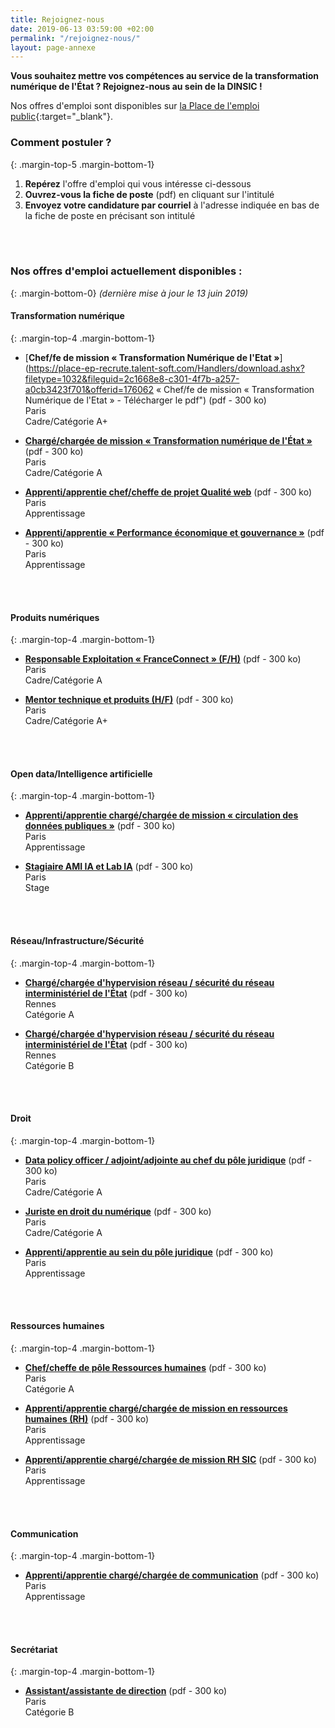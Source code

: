 ```yaml
---
title: Rejoignez-nous
date: 2019-06-13 03:59:00 +02:00
permalink: "/rejoignez-nous/"
layout: page-annexe
---
```


**Vous souhaitez mettre vos compétences au service de la transformation numérique de l'État ? Rejoignez-nous au sein de la DINSIC !**

Nos offres d'emploi sont disponibles sur [la Place de l'emploi public](https://www.place-emploi-public.gouv.fr/){:target="_blank"}.

### Comment postuler ?
{: .margin-top-5 .margin-bottom-1} 
1. **Repérez** l'offre d'emploi qui vous intéresse ci-dessous
2. **Ouvrez-vous la fiche de poste** (pdf) en cliquant sur l'intitulé
3. **Envoyez votre candidature par courriel** à l'adresse indiquée en bas de la fiche de poste en précisant son intitulé
<br>
<br>

### Nos offres d'emploi actuellement disponibles :
{: .margin-bottom-0} 
*(dernière mise à jour le 13 juin 2019)*

#### **Transformation numérique**
{: .margin-top-4 .margin-bottom-1} 
* [**Chef/fe de mission « Transformation Numérique de l'Etat »**](https://place-ep-recrute.talent-soft.com/Handlers/download.ashx?filetype=1032&fileguid=2c1668e8-c301-4f7b-a257-a0cb3423f701&offerid=176062 « Chef/fe de mission « Transformation Numérique de l'Etat » - Télécharger le pdf") (pdf - 300 ko)
<br>Paris
<br>Cadre/Catégorie A+

* [**Chargé/chargée de mission « Transformation numérique de l'État »**](https://place-ep-recrute.talent-soft.com/Handlers/download.ashx?filetype=1032&fileguid=269997df-7279-4259-96ad-92a71c4124f7&offerid=198613 "Chargé/chargée de mission « Transformation numérique de l'État » - Télécharger le pdf") (pdf - 300 ko)
<br>Paris
<br>Cadre/Catégorie A

* [**Apprenti/apprentie chef/cheffe de projet Qualité web**](https://www.place-emploi-public.gouv.fr/offre-emploi/chefcheffe-de-projet-qualite-web-reference-2019-195458 "Apprenti/e chef/cheffe de projet Qualité web - Télécharger le pdf") (pdf - 300 ko)
<br>Paris
<br>Apprentissage

* [**Apprenti/apprentie « Performance économique et gouvernance »**]( https://place-ep-recrute.talent-soft.com/Handlers/download.ashx?filetype=1032&fileguid=e4322de0-8c9f-49c6-8547-331b6cd57208&offerid=195467 "Apprenti/apprentie « Performance économique et gouvernance » - Télécharger le pdf") (pdf - 300 ko)
<br>Paris
<br>Apprentissage
<br>
<br>

#### **Produits numériques**
{: .margin-top-4 .margin-bottom-1} 
* [**Responsable Exploitation « FranceConnect » (F/H)**]( https://place-ep-recrute.talent-soft.com/Handlers/download.ashx?filetype=1032&fileguid=886c099e-75f7-480a-b977-d529d50a4640&offerid=180307 "Responsable Exploitation « FranceConnect » (F/H) - Télécharger le pdf") (pdf - 300 ko)
<br>Paris
<br>Cadre/Catégorie A

* [**Mentor technique et produits (H/F)**](https://place-ep-recrute.talent-soft.com/Handlers/download.ashx?filetype=1032&fileguid=1514dfbf-ac0e-4b40-9cee-cf99128aef0a&offerid=202965 "Mentor technique et produits (h/f)- Télécharger le pdf") (pdf - 300 ko)
<br>Paris
<br>Cadre/Catégorie A+
<br>
<br>

#### **Open data/Intelligence artificielle**
{: .margin-top-4 .margin-bottom-1} 
* [**Apprenti/apprentie chargé/chargée de mission « circulation des données publiques »**](https://place-ep-recrute.talent-soft.com/Handlers/download.ashx?filetype=1032&fileguid=73a566e4-7890-4d01-be14-c608deef63d8&offerid=195443 "Apprenti/apprentie chargé/chargée de mission « circulation des données publiques » - Télécharger le pdf") (pdf - 300 ko)
<br>Paris
<br>Apprentissage

* [**Stagiaire AMI IA et Lab IA**](https://www.place-emploi-public.gouv.fr/offre-emploi/-stagiaire-ami-ia-et-lab-ia-reference-2019-178422 "Stagiaire AMI IA et Lab IA - Télécharger le pdf") (pdf - 300 ko)
<br>Paris
<br>Stage
<br>
<br>

#### **Réseau/Infrastructure/Sécurité**
{: .margin-top-4 .margin-bottom-1} 
* [**Chargé/chargée d'hypervision réseau / sécurité du réseau interministériel de l'État**](https://place-ep-recrute.talent-soft.com/Handlers/download.ashx?filetype=1032&fileguid=f89fd8de-3b1b-4ab1-a9b9-f3cc9d645a3e&offerid=194149 "Chargé/chargée d'hypervision réseau / sécurité du réseau interministériel de l'État - Télécharger le pdf") (pdf - 300 ko)
<br>Rennes
<br>Catégorie A

* [**Chargé/chargée d'hypervision réseau / sécurité du réseau interministériel de l'État**](https://place-ep-recrute.talent-soft.com/Handlers/download.ashx?filetype=1032&fileguid=bd9a3b3f-c5b5-4668-b391-7e81d996a411&offerid=194152 "Chargé/chargée d'hypervision réseau / sécurité du réseau interministériel de l'État – Télécharger le pdf") (pdf - 300 ko)
<br>Rennes
<br>Catégorie B
<br>
<br>

#### **Droit**
{: .margin-top-4 .margin-bottom-1} 
* [**Data policy officer / adjoint/adjointe au chef du pôle juridique**](https://place-ep-recrute.talent-soft.com/Handlers/download.ashx?filetype=1032&fileguid=43d17efd-895f-4096-9f7c-88b986ef2b5d&offerid=195474 "Data policy officer / adjoint/adjointe au chef du pôle juridique – Télécharger le pdf") (pdf - 300 ko)
<br>Paris
<br>Cadre/Catégorie A

* [**Juriste en droit du numérique**](https://place-ep-recrute.talent-soft.com/Handlers/download.ashx?filetype=1032&fileguid=3fc5e81e-d201-48fd-a272-dec6cb97a999&offerid=195469 "Juriste en droit du numérique - Télécharger le pdf") (pdf - 300 ko)
<br>Paris
<br>Cadre/Catégorie A

* [**Apprenti/apprentie au sein du pôle juridique**](https://place-ep-recrute.talent-soft.com/Handlers/download.ashx?filetype=1032&fileguid=31fc33e1-ec0a-458d-b8c0-6f8d3832e3ed&offerid=202345 "Apprenti/apprentie au sein du pôle juridique - Télécharger le pdf") (pdf - 300 ko)
<br>Paris
<br>Apprentissage
<br>
<br>

#### **Ressources humaines**
{: .margin-top-4 .margin-bottom-1} 
* [**Chef/cheffe de pôle Ressources humaines**]( https://place-ep-recrute.talent-soft.com/Handlers/download.ashx?filetype=1032&fileguid=6dd6903a-3abb-4be6-a2dc-412fd8a3a117&offerid=196876 "Chef/cheffe de pôle Ressources humaines - Télécharger le pdf") (pdf - 300 ko)
<br>Paris
<br>Catégorie A

* [**Apprenti/apprentie chargé/chargée de mission en ressources humaines (RH)**]( https://place-ep-recrute.talent-soft.com/Handlers/download.ashx?filetype=1032&fileguid=5938e0fc-7b24-438a-826c-a99008a64047&offerid=195435 "Apprenti/apprentie chargé/chargée de mission en ressources humaines (RH) - Télécharger le pdf") (pdf - 300 ko)
<br>Paris
<br>Apprentissage

* [**Apprenti/apprentie chargé/chargée de mission RH SIC**](https://place-ep-recrute.talent-soft.com/Handlers/download.ashx?filetype=1032&fileguid=bef11b32-e419-44a5-aa4e-0f69eb979edf&offerid=195454 " Apprenti/apprentie chargé/chargée de mission RH SIC - Télécharger le pdf") (pdf - 300 ko)
<br>Paris
<br>Apprentissage
<br>
<br>

#### **Communication**
{: .margin-top-4 .margin-bottom-1} 
* [**Apprenti/apprentie chargé/chargée de communication**](https://place-ep-recrute.talent-soft.com/Handlers/download.ashx?filetype=1032&fileguid=a7e59977-0bc4-4318-af0b-5280ad26c568&offerid=195462 "Apprenti/apprentie chargé/chargée de communication - Télécharger le pdf") (pdf - 300 ko)
<br>Paris
<br>Apprentissage
<br>
<br>

#### **Secrétariat**
{: .margin-top-4 .margin-bottom-1} 
* [**Assistant/assistante de direction**](https://place-ep-recrute.talent-soft.com/Handlers/download.ashx?filetype=1032&fileguid=7ca43073-ca83-4b6d-96da-05f8e1bcce52&offerid=194124 "Assistant/assistante de direction - Télécharger le pdf") (pdf - 300 ko)
<br>Paris
<br>Catégorie B
<br>
<br>